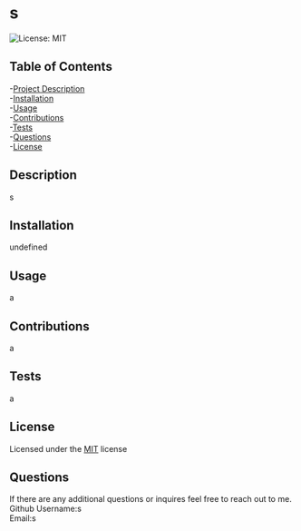 # s

![License: MIT](https://img.shields.io/badge/License-MIT-yellow.svg)

## Table of Contents  
-[Project Description](#projectDescription)  
-[Installation](#dependancies)  
-[Usage](#userInfo)  
-[Contributions](#contributions)  
-[Tests](#test)  
-[Questions](#Questions)  
-[License](#license)  

## Description  
s
## Installation  
undefined 
## Usage  
a 
## Contributions  
a 
## Tests  
a 
## License  
Licensed under the [MIT](https://opensource.org/licenses/MIT) license  

  
## Questions  

If there are any additional questions or inquires feel free to reach out to me.  
Github Username:s  
Email:s  
          